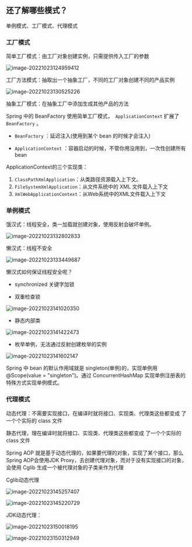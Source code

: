 ## 还了解哪些模式？

单例模式、工厂模式、代理模式

### 工厂模式

简单工厂模式：由工厂对象创建实例，只需提供传入工厂的参数

![image-20221023124959412](https://user-images.githubusercontent.com/59484008/197794225-74507d44-e3a3-4616-93fd-a8501a9e953f.png)

工厂方法模式：抽取出一个抽象工厂，不同的工厂对象创建不同的产品实例

![image-20221023130525226](https://user-images.githubusercontent.com/59484008/197794302-c1ca8ec4-66cc-4293-a6cd-ad86dfe4d384.png)

抽象工厂模式：在抽象工厂中添加生成其他产品的方法

Spring 中的 BeanFactory 使⽤简单⼯⼚模式，` ApplicationContext` 扩展了 `BeanFactory` 。

- `BeanFactory` ：延迟注入(使用到某个 bean 的时候才会注入)

- `ApplicationContext` ：容器启动的时候，不管你用没用到，一次性创建所有 bean

ApplicationContext的三个实现类：

1. `ClassPathXmlApplication`：从类路径资源载入上下文。
2. `FileSystemXmlApplication`：从文件系统中的 XML 文件载入上下文
3. `XmlWebApplicationContext`：从Web系统中的XML文件载入上下文

### 单例模式

饿汉式：线程安全，类⼀加载就创建对象，使用反射会破坏单例。

![image-20221023132802833](https://user-images.githubusercontent.com/59484008/197794439-b58b4498-3280-46cc-b471-c0a0d066667c.png)

懒汉式：线程不安全

![image-20221023133449687](https://user-images.githubusercontent.com/59484008/197794480-6389a079-fdaa-4a03-89c5-02c0d413f1d9.png)

懒汉式如何保证线程安全呢？

- synchronized 关键字加锁

- 双重检查锁

![image-20221023141020350](https://user-images.githubusercontent.com/59484008/197794536-36ee82e2-86ee-464b-afbc-eb8ee938dad5.png)

- 静态内部类

![image-20221023141422473](https://user-images.githubusercontent.com/59484008/197794584-4ae69a77-823a-4869-a3d2-1604e97292be.png)

- 枚举单例，⽆法通过反射创建枚举的实例

![image-20221023141602147](https://user-images.githubusercontent.com/59484008/197794630-ce9d2533-d414-4bf7-a4d2-7f1df578e75e.png)

Spring 中 bean 的默认作用域就是 singleton(单例)的，实现单例用 @Scope(value = "singleton")。通过 ConcurrentHashMap 实现单例注册表的特殊方式实现单例模式。

### 代理模式

动态代理：不需要实现接口，在编译时就将接⼝、实现类、代理类这些都变成 了⼀个个实际的 class ⽂件

静态代理，理在编译时就将接⼝、实现类、代理类这些都变成 了⼀个个实际的 class ⽂件

Spring AOP 就是基于动态代理的，如果要代理的对象，实现了某个接口，那么Spring AOP会使用JDK Proxy，去创建代理对象，而对于没有实现接口的对象，会使用 Cglib 生成一个被代理对象的子类来作为代理

Cglib动态代理

![image-20221023145257407](https://user-images.githubusercontent.com/59484008/197794679-0a9440d9-dacc-403b-a6d3-bf9a9d10bed0.png)

![image-20221023145220729](https://user-images.githubusercontent.com/59484008/197794698-4fcd31da-db58-42a3-8f16-d5d1aa608691.png)

JDK动态代理：

![image-20221023150018195](https://user-images.githubusercontent.com/59484008/197794749-8d231181-b50c-4f2f-a745-a8d4eae78750.png)

![image-20221023150312949](https://user-images.githubusercontent.com/59484008/197794769-740bc68d-b23e-434d-b54d-822515a3b5fe.png)



